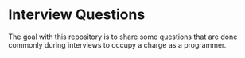 # Interview Questions

The goal with this repository is to share some questions that are done commonly
during interviews to occupy a charge as a programmer.



